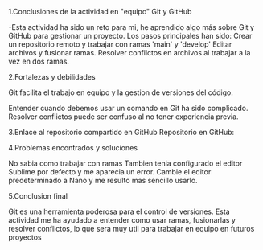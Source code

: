1.Conclusiones de la actividad en "equipo" Git y GitHub

-Esta actividad ha sido un reto para mi, he aprendido algo más sobre Git y GitHub para gestionar un proyecto.
Los pasos principales han sido:
Crear un repositorio remoto y trabajar con ramas 'main' y 'develop'
Editar archivos y fusionar ramas.
Resolver conflictos en archivos al trabajar a la vez en dos ramas.

2.Fortalezas y debilidades

Git facilita el trabajo en equipo y la gestion de versiones del código.

Entender cuando debemos usar un comando en Git ha sido complicado.
Resolver conflictos puede ser confuso al no tener experiencia previa.

3.Enlace al repositorio compartido en GitHub
Repositorio en GitHub:

4.Problemas encontrados y soluciones

No sabia como trabajar con ramas
Tambien tenia configurado el editor Sublime por defecto y me aparecia un error.
Cambie el editor predeterminado a Nano y me resulto mas sencillo usarlo.

5.Conclusion final

Git es una herramienta poderosa para el control de versiones. Esta actividad me ha ayudado a entender como usar ramas, fusionarlas y resolver conflictos, lo que sera muy util para trabajar en equipo en futuros proyectos



